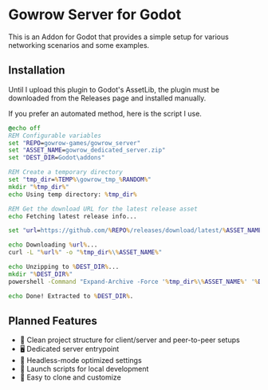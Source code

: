# Gowrow Server for Godot

This is an Addon for Godot that provides a simple setup for various networking scenarios and some examples.

## Installation

Until I upload this plugin to Godot's AssetLib, the plugin must be downloaded from the Releases page and installed manually.

If you prefer an automated method, here is the script I use.

```cmd
@echo off
REM Configurable variables
set "REPO=gowrow-games/gowrow_server"
set "ASSET_NAME=gowrow_dedicated_server.zip"
set "DEST_DIR=Godot\addons"

REM Create a temporary directory
set "tmp_dir=%TEMP%\gowrow_tmp_%RANDOM%"
mkdir "%tmp_dir%"
echo Using temp directory: %tmp_dir%

REM Get the download URL for the latest release asset
echo Fetching latest release info...

set "url=https://github.com/%REPO%/releases/download/latest/%ASSET_NAME%"

echo Downloading %url%...
curl -L "%url%" -o "%tmp_dir%\%ASSET_NAME%"

echo Unzipping to %DEST_DIR%...
mkdir "%DEST_DIR%"
powershell -Command "Expand-Archive -Force '%tmp_dir%\%ASSET_NAME%' '%DEST_DIR%'"

echo Done! Extracted to %DEST_DIR%.
```

## Planned Features

- 🧩 Clean project structure for client/server and peer-to-peer setups
- 🖥️ Dedicated server entrypoint
- 🧠 Headless-mode optimized settings
- 📜 Launch scripts for local development
- 📁 Easy to clone and customize
